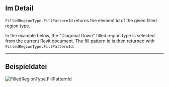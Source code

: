 ## Im Detail
`FilledRegionType.FillPatternId` returns the element id of the given filled region type.

In the example below, the "Diagonal Down" filled region type is selected from the current Revit document. The fill pattern id is then returned with `FilledRegionType.FillPatternId`.

___
## Beispieldatei

![FilledRegionType.FillPatternId](./Revit.Elements.FilledRegionType.FillPatternId_img.jpg)
